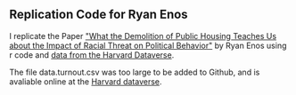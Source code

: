 ## Replication Code for Ryan Enos

I replicate the Paper ["What the Demolition of Public Housing Teaches Us about the Impact of Racial Threat on Political Behavior"](https://scholar.harvard.edu/files/renos/files/enoschicago.pdf) by Ryan Enos using r code and [data from the Harvard Dataverse](https://dataverse.harvard.edu/dataset.xhtml?persistentId=doi:10.7910/DVN/26612). 

The file data.turnout.csv was too large to be added to Github, and is avaliable online at the [Harvard dataverse](https://dataverse.harvard.edu/dataset.xhtml?persistentId=doi:10.7910/DVN/26612).
